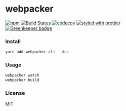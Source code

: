 # webpacker

[![npm](https://img.shields.io/npm/v/webpacker-cli.svg)](https://www.npmjs.com/package/webpacker-cli)
[![Build Status](https://travis-ci.org/wangzuo/webpacker-cli.svg?branch=master)](https://travis-ci.org/wangzuo/webpacker-cli)
[![codecov](https://codecov.io/gh/wangzuo/webpacker-cli/branch/master/graph/badge.svg)](https://codecov.io/gh/wangzuo/webpacker-cli)
[![styled with prettier](https://img.shields.io/badge/styled_with-prettier-ff69b4.svg)](https://github.com/prettier/prettier) [![Greenkeeper badge](https://badges.greenkeeper.io/wangzuo/webpacker.svg)](https://greenkeeper.io/)

### Install

```sh
yarn add webpacker-cli --dev
```

### Usage

```sh
webpacker watch
webpacker build
```

### License

MIT
